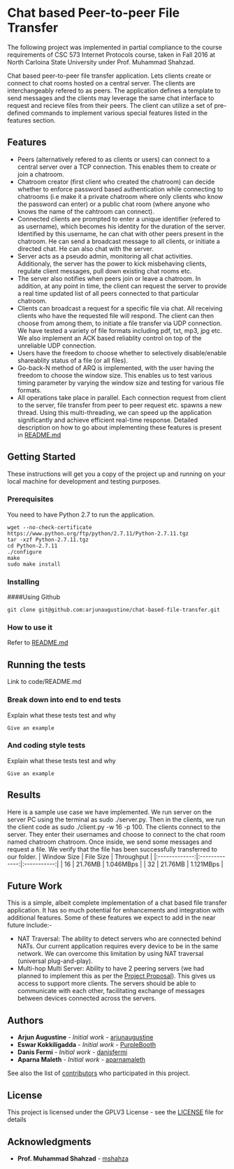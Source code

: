# Chat based Peer-to-peer File Transfer

The following project was implemented in partial compliance to the course requirements of CSC 573 Internet Protocols course, taken in Fall 2016 at North Carloina State University under Prof. Muhammad Shahzad.


Chat based peer-to-peer file transfer application. Lets clients create or connect to chat rooms hosted on a central server. The clients are interchangeably refered to as peers.  The application defines a template to send messages and the clients may leverage the same chat interface to request and recieve files from their peers. The client can utilize a set of pre-defined commands to implement various special features listed in the features section.

## Features

* Peers (alternatively refered to as clients or users) can connect to a central server over a TCP connection. This enables them to create or join a chatroom.
* Chatroom creator (first client who created the chatroom) can decide whether to enforce password based authentication while connecting to chatrooms (i.e make it a private chatroom where only clients who know the password can enter) or a public chat room (where anyone who knows the name of the cahtroom can connect).
* Connected clients are prompted to enter a unique identifier (refered to as username), which becomes his identity for the duration of the server. Identified by this username, he can chat with other peers present in the chatroom. He can send a broadcast message to all clients, or initiate a directed chat. He can also chat with the server.
* Server acts as a pseudo admin, monitoring all chat activities. Additionaly, the server has the power to kick misbehaving clients, regulate client messages, pull down existing chat rooms etc.
* The server also notifies when peers join or leave a chatroom. In addition, at any point in time, the client can request the server to provide a real time updated list of all peers connected to that particular chatroom.
* Clients can broadcast a request for a specific file via chat. All receiving clients who have the requested file will respond. The client can then choose from among them, to initiate a file transfer via UDP connection. We have tested a variety of file formats including pdf, txt, mp3, jpg etc. We also implement an ACK based reliablity control on top of the unreliable UDP connection.
* Users have the freedom to choose whether to selectively disable/enable shareablity status of a file (or all files).
* Go-back-N method of ARQ is implemented, with the user having the freedom to choose the window size. This enables us to test various timing parameter by varying the window size and testing for various file formats.
* All operations take place in parallel. Each connection request from client to the server, file transfer from peer to peer request etc. spawns a new thread. Using this multi-threading, we can speed up the application significantly and achieve efficient real-time response.
Detailed description on how to go about implementing these features is present in [README.md](code/README.md)

## Getting Started

These instructions will get you a copy of the project up and running on your local machine for development and testing purposes.

### Prerequisites

You need to have Python 2.7 to run the application.
 
```
wget --no-check-certificate https://www.python.org/ftp/python/2.7.11/Python-2.7.11.tgz
tar -xzf Python-2.7.11.tgz  
cd Python-2.7.11
./configure  
make  
sudo make install 
```

### Installing

####Using Github

```
git clone git@github.com:arjunaugustine/chat-based-file-transfer.git
```

### How to use it

Refer to [README.md](code/README.md)

## Running the tests

Link to code/README.md

### Break down into end to end tests

Explain what these tests test and why

```
Give an example
```

### And coding style tests

Explain what these tests test and why

```
Give an example

```

## Results

Here is a sample use case we have implemented.
We run server on the server PC using the terminal as sudo ./server.py.
Then in the clients, we run the client code as sudo ./client.py -w 16 -p 100.
The clients connect to the server. They enter their usernames and choose to connect to the chat room named chatroom chatroom.
Once inside, we send some messages and request a file. We verify that the file has been successfully transferred to our folder.
| Window Size   | File Size     | Throughput  |
|:-------------:|:-------------:|:-----------:|
| 16            | 21.76MB       | 1.046MBps   |
| 32            | 21.76MB       | 1.121MBps   |

## Future Work

This is a simple, albeit complete implementation of a chat based file transfer application. It has so much potential for enhancements and integration with additional features. Some of these features we expect to add in the near future include:-
* NAT Traversal: The ability to detect servers who are connected behind NATs. Our current application requires every device to be in the same network. We can overcome this limitation by using NAT traversal (universal plug-and-play).
* Multi-hop Multi Server: Ability to have 2 peering servers (we had planned to implement this as per the [Project Proposal](Proposal.md)). This gives us access to support more clients. The servers should be able to communicate with each other, facilitating exchange of messages between devices connected across the servers.

## Authors

* **Arjun Augustine** - *Initial work* - [arjunaugustine](https://github.com/arjunaugustine)
* **Eswar Kokkiligadda** - *Initial work* - [PurpleBooth](https://github.com/PurpleBooth)
* **Danis Fermi** - *Initial work* - [danisfermi](https://github.com/danisfermi)
* **Aparna Maleth** - *Initial work* - [aparnamaleth](https://github.com/aparnamaleth)

See also the list of [contributors]() who participated in this project.

## License

This project is licensed under the GPLV3 License - see the [LICENSE](LICENSE) file for details

## Acknowledgments


* **Prof. Muhammad Shahzad** - [mshahza](http://www4.ncsu.edu/~mshahza/)
